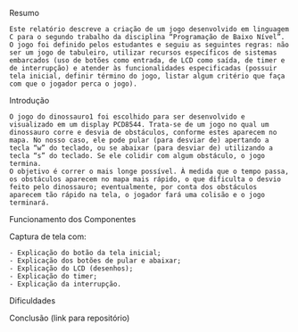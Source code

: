 Resumo

	Este relatório descreve a criação de um jogo desenvolvido em linguagem C para o segundo trabalho da disciplina “Programação de Baixo Nível”. O jogo foi definido pelos estudantes e seguiu as seguintes regras: não ser um jogo de tabuleiro, utilizar recursos específicos de sistemas embarcados (uso de botões como entrada, de LCD como saída, de timer e de interrupção) e atender às funcionalidades especificadas (possuir tela inicial, definir término do jogo, listar algum critério que faça com que o jogador perca o jogo).

Introdução

	O jogo do dinossauro1 foi escolhido para ser desenvolvido e visualizado em um display PCD8544. Trata-se de um jogo no qual um dinossauro corre e desvia de obstáculos, conforme estes aparecem no mapa. No nosso caso, ele pode pular (para desviar de) apertando a tecla “w” do teclado, ou se abaixar (para desviar de) utilizando a tecla “s” do teclado. Se ele colidir com algum obstáculo, o jogo termina.
	O objetivo é correr o mais longe possível. À medida que o tempo passa, os obstáculos aparecem no mapa mais rápido, o que dificulta o desvio feito pelo dinossauro; eventualmente, por conta dos obstáculos aparecem tão rápido na tela, o jogador fará uma colisão e o jogo terminará.

Funcionamento dos Componentes

Captura de tela com:

	- Explicação do botão da tela inicial;
	- Explicação dos botões de pular e abaixar;
	- Explicação do LCD (desenhos);
	- Explicação do timer;
	- Explicação da interrupção.

Dificuldades

Conclusão (link para repositório)
